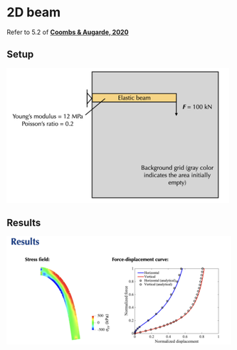 # 2D beam

Refer to 5.2 of [**Coombs & Augarde, 2020**](https://www.sciencedirect.com/science/article/pii/S0965997819304648)

## Setup
<img
src="./setup.png" width="500">

## Results
<img
src="./results.png" width="600">
